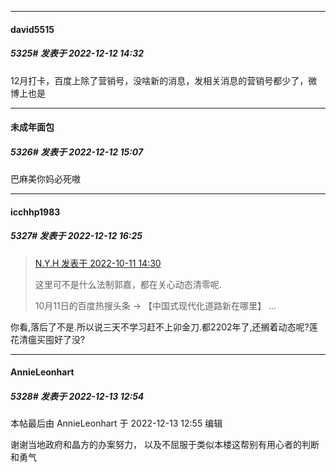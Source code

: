 

*****

####  david5515  
##### 5325#       发表于 2022-12-12 14:32

12月打卡，百度上除了营销号，没啥新的消息，发相关消息的营销号都少了，微博上也是



*****

####  未成年面包  
##### 5326#       发表于 2022-12-12 15:07

巴麻美你妈必死嗷



*****

####  icchhp1983  
##### 5327#       发表于 2022-12-12 16:25

<blockquote><a href="httphttps://bbs.saraba1st.com/2b/forum.php?mod=redirect&amp;goto=findpost&amp;pid=57859486&amp;ptid=2049726" target="_blank">N.Y.H 发表于 2022-10-11 14:30</a>

这里可不是什么法制郭嘉，都在关心动态清零呢.

10月11日的百度热搜头条 → 【中国式现代化道路新在哪里】 ...</blockquote>
你看,落后了不是.所以说三天不学习赶不上卯金刀.都2202年了,还搁着动态呢?莲花清瘟买囤好了没?



*****

####  AnnieLeonhart  
##### 5328#       发表于 2022-12-13 12:54

 本帖最后由 AnnieLeonhart 于 2022-12-13 12:55 编辑 

谢谢当地政府和晶方的办案努力，
以及不屈服于类似本楼这帮别有用心者的判断和勇气


